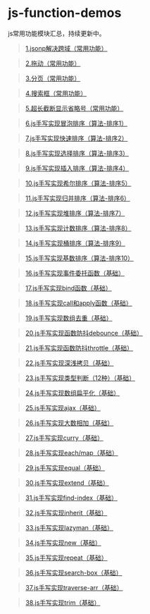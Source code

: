 # js-function-demos
js常用功能模块汇总，持续更新中。

 > [1.jsonp解决跨域（常用功能）](https://github.com/lulin1/js-function-demos/tree/master/cross-domain-demos)

 > [2.拖动（常用功能）](https://github.com/lulin1/js-function-demos/tree/master/drag-by-js)

 > [3.分页（常用功能）](https://github.com/lulin1/js-function-demos/tree/master/pagination)

 > [4.搜索框（常用功能）](https://github.com/lulin1/js-function-demos/tree/master/search-box)

 > [5.超长截断显示省略号（常用功能）](https://github.com/lulin1/js-function-demos/tree/master/break-ellipsis)
 
 > [6.js手写实现冒泡排序（算法-排序1）](https://github.com/lulin1/js-function-demos/tree/master/bubble-sort)

 > [7.js手写实现快速排序（算法-排序2）](https://github.com/lulin1/js-function-demos/tree/master/quick-sort)
 
 > [8.js手写实现选择排序（算法-排序3）](https://github.com/lulin1/js-function-demos/tree/master/selection-sort)
 
 > [9.js手写实现插入排序（算法-排序4）](https://github.com/lulin1/js-function-demos/tree/master/insertion-sort)
 
 > [10.js手写实现希尔排序（算法-排序5）](https://github.com/lulin1/js-function-demos/tree/master/shell-sort)
 
 > [11.js手写实现归并排序（算法-排序6）](https://github.com/lulin1/js-function-demos/tree/master/merge-sort)
 
 > [12.js手写实现堆排序（算法-排序7）](https://github.com/lulin1/js-function-demos/tree/master/heap-sort)
 
 > [13.js手写实现计数排序（算法-排序8）](https://github.com/lulin1/js-function-demos/tree/master/counting-sort)
 
 > [14.js手写实现桶排序（算法-排序9）](https://github.com/lulin1/js-function-demos/tree/master/bucket-sort)

 > [15.js手写实现基数排序（算法-排序10）](https://github.com/lulin1/js-function-demos/tree/master/radix-sort)
  
 > [16.js手写实现事件委托函数（基础）](https://github.com/lulin1/js-function-demos/tree/master/delegate-event)

 > [17.js手写实现bind函数（基础）](https://github.com/lulin1/js-function-demos/tree/master/bind)

 > [18.js手写实现call和apply函数（基础）](https://github.com/lulin1/js-function-demos/tree/master/call-apply)

 > [19.js手写实现数组去重（基础）](https://github.com/lulin1/js-function-demos/tree/master/unique-array)
 
 > [20.js手写实现函数防抖debounce（基础）](https://github.com/lulin1/js-function-demos/tree/master/debounce)
 
 > [21.js手写实现函数防抖throttle（基础）](https://github.com/lulin1/js-function-demos/tree/master/throttle)

 > [22.js手写实现深浅拷贝（基础）](https://github.com/lulin1/js-function-demos/tree/master/deep-copy)
 
 > [23.js手写实现类型判断（12种）（基础）](https://github.com/lulin1/js-function-demos/tree/master/type)
 
 > [24.js手写实现数组扁平化（基础）](https://github.com/lulin1/js-function-demos/tree/master/flatten-array)
 
 > [25.js手写实现ajax（基础）](https://github.com/lulin1/js-function-demos/tree/master/ajax)
 
 > [26.js手写实现大数相加（基础）](https://github.com/lulin1/js-function-demos/tree/master/bigAdd)
 
 > [27.js手写实现curry（基础）](https://github.com/lulin1/js-function-demos/tree/master/curry)
 
 > [28.js手写实现each/map（基础）](https://github.com/lulin1/js-function-demos/tree/master/each-map)
 
 > [29.js手写实现equal（基础）](https://github.com/lulin1/js-function-demos/tree/master/eq)
 
 > [30.js手写实现extend（基础）](https://github.com/lulin1/js-function-demos/tree/master/extend)
 
 > [31.js手写实现find-index（基础）](https://github.com/lulin1/js-function-demos/tree/master/find-index)
 
 > [32.js手写实现inherit（基础）](https://github.com/lulin1/js-function-demos/tree/master/inherit)
 
 > [33.js手写实现lazyman（基础）](https://github.com/lulin1/js-function-demos/tree/master/lazyman)
 
 > [34.js手写实现new（基础）](https://github.com/lulin1/js-function-demos/tree/master/new)
 
 > [35.js手写实现repeat（基础）](https://github.com/lulin1/js-function-demos/tree/master/repeat)
 
 > [36.js手写实现search-box（基础）](https://github.com/lulin1/js-function-demos/tree/master/search-box)
 
 > [37.js手写实现traverse-arr（基础）](https://github.com/lulin1/js-function-demos/tree/master/traverse)
 
 > [38.js手写实现trim（基础）](https://github.com/lulin1/js-function-demos/tree/master/trim)
 






